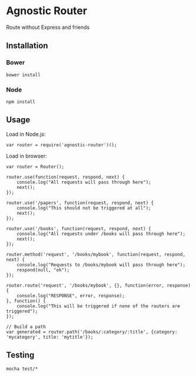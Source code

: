 # Agnostic Router #
Route without Express and friends

## Installation ##

### Bower ###
	
	bower install

### Node ###

	npm install

## Usage ##
Load in Node.js:

	var router = require('agnostic-router')();
	
Load in browser:

	var router = Router();

	router.use(function(request, respond, next) {
		console.log("All requests will pass through here");
		next();
	});

	router.use('/papers', function(request, respond, next) {
		console.log("This should not be triggered at all");
		next();
	});

	router.use('/books', function(request, respond, next) {
		console.log("All requests under /books will pass through here");
		next();
	});

	router.method('request', '/books/mybook', function(request, respond, next) {
		console.log("Requests to /books/mybook will pass through here");
		respond(null, "ok");
	});

	router.route('request', '/books/mybook', {}, function(error, response) {
		console.log("RESPONSE", error, response);
	}, function() {
		console.log("This will be triggered if none of the routers are triggered");
	});
	
	// Build a path
	var generated = router.path('/books/:category/:title', {category: 'mycategory', title: 'mytitle'});

## Testing ##

	mocha test/*
